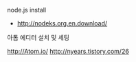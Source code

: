 node.js install
- http://nodeks.org.en.download/

아톰 에디터 설치 및 세팅

http://Atom.io/
http://nyears.tistory.com/26
